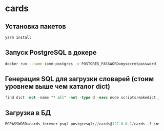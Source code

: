 # cards
## Установка пакетов
```js
yarn install

```

## Запуск PostgreSQL в докере
```sh
docker run --name some-postgres -e POSTGRES_PASSWORD=mysecretpassword -d postgres
```

## Генерация SQL для загрузки словарей (стоим уровнем выше чем каталог dict)
```sql
find dict -not -name "* all" -not -type d -exec node scripts/makedict.js -f {} \; > inserts.sql
```

## Загрузка в БД
```sql
PGPASSWORD=cards_forever psql postgresql://cards@127.0.0.1/cards -f inserts.sql
```
